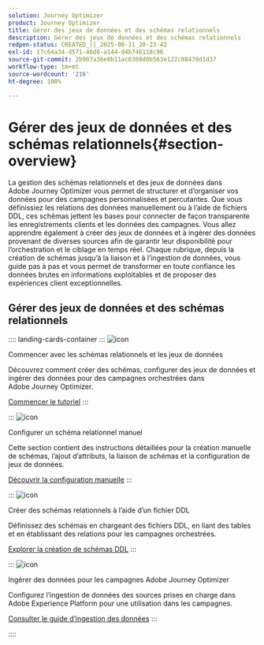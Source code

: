 ```yaml
---
solution: Journey Optimizer
product: Journey Optimizer
title: Gérer des jeux de données et des schémas relationnels
description: Gérer des jeux de données et des schémas relationnels
redpen-status: CREATED_||_2025-08-11_20-23-42
exl-id: 17c64a34-d571-46d0-a144-d4b746118c96
source-git-commit: 2b907a3be8b11ac6308d0b563e122c88478d1d37
workflow-type: tm+mt
source-wordcount: '216'
ht-degree: 100%

---
```


# Gérer des jeux de données et des schémas relationnels{#section-overview}

La gestion des schémas relationnels et des jeux de données dans Adobe Journey Optimizer vous permet de structurer et d’organiser vos données pour des campagnes personnalisées et percutantes. Que vous définissiez les relations des données manuellement ou à l’aide de fichiers DDL, ces schémas jettent les bases pour connecter de façon transparente les enregistrements clients et les données des campagnes. Vous allez apprendre également à créer des jeux de données et à ingérer des données provenant de diverses sources afin de garantir leur disponibilité pour l’orchestration et le ciblage en temps réel. Chaque rubrique, depuis la création de schémas jusqu’à la liaison et à l’ingestion de données, vous guide pas à pas et vous permet de transformer en toute confiance les données brutes en informations exploitables et de proposer des expériences client exceptionnelles.

## Gérer des jeux de données et des schémas relationnels

:::: landing-cards-container
:::
![icon](https://cdn.experienceleague.adobe.com/icons/circle-play.svg?lang=fr)

Commencer avec les schémas relationnels et les jeux de données

Découvrez comment créer des schémas, configurer des jeux de données et ingérer des données pour des campagnes orchestrées dans Adobe Journey Optimizer.

[Commencer le tutoriel](../using/orchestrated/gs-schemas.md)
:::

:::
![icon](https://cdn.experienceleague.adobe.com/icons/list-check.svg?lang=fr)

Configurer un schéma relationnel manuel

Cette section contient des instructions détaillées pour la création manuelle de schémas, l’ajout d’attributs, la liaison de schémas et la configuration de jeux de données.

[Découvrir la configuration manuelle](../using/orchestrated/manual-schema.md)
:::

:::
![icon](https://cdn.experienceleague.adobe.com/icons/code-branch.svg?lang=fr)

Créer des schémas relationnels à l’aide d’un fichier DDL

Définissez des schémas en chargeant des fichiers DDL, en liant des tables et en établissant des relations pour les campagnes orchestrées.

[Explorer la création de schémas DDL](../using/orchestrated/file-upload-schema.md)
:::

:::
![icon](https://cdn.experienceleague.adobe.com/icons/gear.svg?lang=fr)

Ingérer des données pour les campagnes Adobe Journey Optimizer

Configurez l’ingestion de données des sources prises en charge dans Adobe Experience Platform pour une utilisation dans les campagnes.

[Consulter le guide d’ingestion des données](../using/orchestrated/ingest-data.md)
:::

::::
